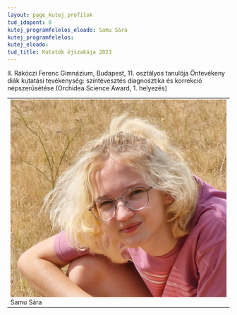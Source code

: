 ```yaml
---
layout: page_kutej_profilok
tud_idopont: 0
kutej_programfelelos_eloado: Samu Sára
kutej_programfelelos: 
kutej_eloado:
tud_title: Kutatók éjszakája 2023
---
```


II. Rákóczi Ferenc Gimnázium, Budapest, 11. osztályos tanulója
Öntevékeny diák kutatási tevékenység: színtévesztés diagnosztika és korrekció népszerűsétése (Orchidea Science Award, 1. helyezés)



 <table class="picture">
<tr>
<td>

<div class="gallery">
    <img src="images/samu_sara.jpg" max-width="250" max-height="200">
  <div class="desc">Samu Sára</div>
</div>

</td>
</tr>
</table>
